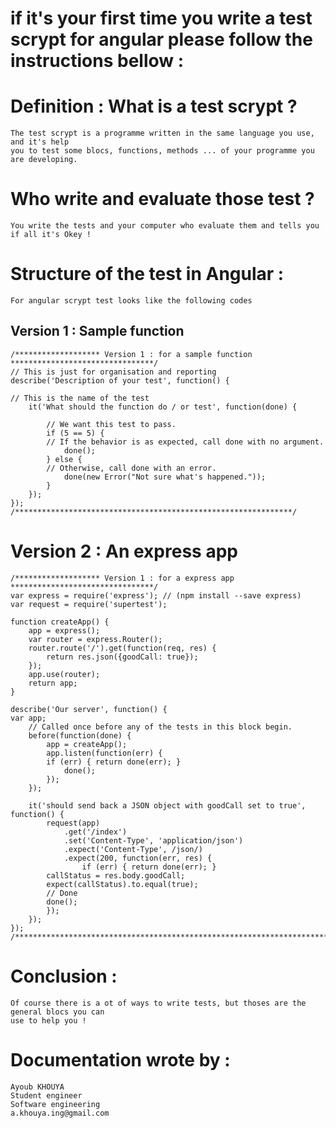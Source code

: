 # if it's your first time you write a test scrypt for angular please follow the instructions bellow :

# Definition : What is a test scrypt ?
    The test scrypt is a programme written in the same language you use, and it's help
    you to test some blocs, functions, methods ... of your programme you are developing.

# Who write and evaluate those test ?
    You write the tests and your computer who evaluate them and tells you if all it's Okey !

# Structure of the test in Angular :
    For angular scrypt test looks like the following codes

## Version 1 : Sample function
    /******************* Version 1 : for a sample function ********************************/
    // This is just for organisation and reporting
    describe('Description of your test', function() {

    // This is the name of the test
        it('What should the function do / or test', function(done) {

            // We want this test to pass.
            if (5 == 5) {
            // If the behavior is as expected, call done with no argument.
                done();
            } else {
            // Otherwise, call done with an error.
                done(new Error("Not sure what's happened."));
            }
        });
    });
    /**************************************************************/
# Version 2 : An express app
    /******************* Version 1 : for a express app ********************************/
    var express = require('express'); // (npm install --save express)
    var request = require('supertest');

    function createApp() {
        app = express();
        var router = express.Router();
        router.route('/').get(function(req, res) {
            return res.json({goodCall: true});
        });
        app.use(router);
        return app;
    }

    describe('Our server', function() {
    var app;
        // Called once before any of the tests in this block begin.
        before(function(done) {
            app = createApp();
            app.listen(function(err) {
            if (err) { return done(err); }
                done();
            });
        });

        it('should send back a JSON object with goodCall set to true', function() {
            request(app)
                .get('/index')
                .set('Content-Type', 'application/json')
                .expect('Content-Type', /json/)
                .expect(200, function(err, res) {
                    if (err) { return done(err); }
            callStatus = res.body.goodCall;
            expect(callStatus).to.equal(true);
            // Done
            done();
            });
        });
    });
    /***************************************************************************************/

# Conclusion :
    Of course there is a ot of ways to write tests, but thoses are the general blocs you can
    use to help you !

# Documentation wrote by :
    Ayoub KHOUYA
    Student engineer
    Software engineering
    a.khouya.ing@gmail.com
